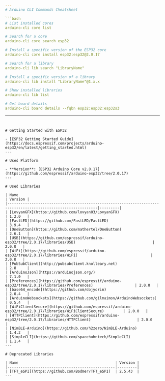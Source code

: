 ```yaml
---
# Arduino CLI Commands Cheatsheet

```bash
# List installed cores
arduino-cli core list

# Search for a core
arduino-cli core search esp32

# Install a specific version of the ESP32 core
arduino-cli core install esp32:esp32@2.0.17

# Search for a library
arduino-cli lib search "LibraryName"

# Install a specific version of a library
arduino-cli lib install "LibraryName"@1.x.x

# Show installed libraries
arduino-cli lib list

# Get board details
arduino-cli board details --fqbn esp32:esp32:esp32s3
```

---
```


# Getting Started with ESP32

- [ESP32 Getting Started Guide](https://docs.espressif.com/projects/arduino-esp32/en/latest/getting_started.html)
---

# Used Platform

- **Version**: [ESP32 Arduino Core v2.0.17](https://github.com/espressif/arduino-esp32/tree/2.0.17)
---

# Used Libraries

| Name                                                                                                          | Version |
|---------------------------------------------------------------------------------------------------------------|---------|
| [LovyanGFX](https://github.com/lovyan03/LovyanGFX)                                                            | 1.2.0   |
| [FastLED](https://github.com/FastLED/FastLED)                                                                 | 3.9.4   |
| [OneButton](https://github.com/mathertel/OneButton)                                                           | 2.6.1   |
| [USB](https://github.com/espressif/arduino-esp32/tree/2.0.17/libraries/USB)                                   | 2.0.0   |
| [WiFi](https://github.com/espressif/arduino-esp32/tree/2.0.17/libraries/WiFi)                                 | 2.0.0   |
| [PubSubClient](http://pubsubclient.knolleary.net)                                                             | 2.8     |
| [ArduinoJson](https://arduinojson.org/)                                                                       | 7.1.0   |
| [Preferences](https://github.com/espressif/arduino-esp32/tree/2.0.17/libraries/Preferences)                   | 2.0.0   |
| [base64_encode](https://github.com/dojyorin)                                                                  | 2.0.4   |
| [ArduinoWebsockets](https://github.com/gilmaimon/ArduinoWebsockets)                                           | 0.5.4   |
| [WiFiClientSecure](https://github.com/espressif/arduino-esp32/tree/2.0.17/libraries/WiFiClientSecure)         | 2.0.0   |
| [HTTPClient](https://github.com/espressif/arduino-esp32/tree/2.0.17/libraries/HTTPClient)                     | 2.0.0   |
| [NimBLE-Arduino](https://github.com/h2zero/NimBLE-Arduino)                                                    | 1.4.2   |
| [SimpleCLI](https://github.com/spacehuhntech/SimpleCLI)                                                       | 1.1.4   |
---

# Deprecated Libraries

| Name                                            | Version |
|-------------------------------------------------|---------|
| [TFT_eSPI](https://github.com/Bodmer/TFT_eSPI)  | 2.5.43  |
---